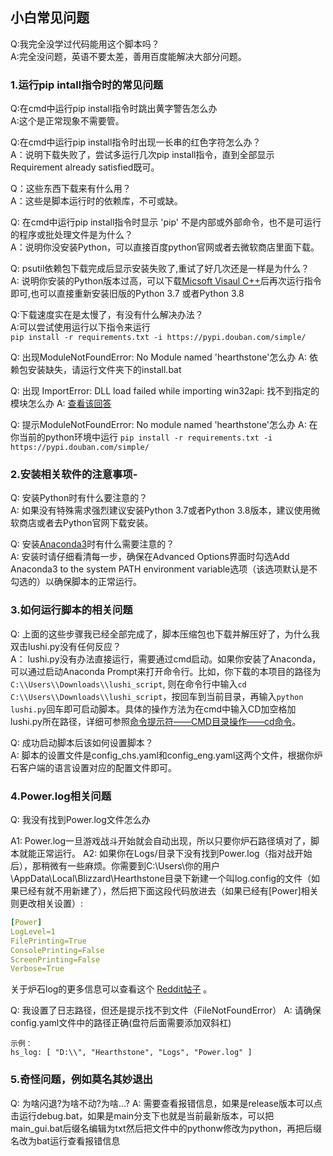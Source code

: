 ## 小白常见问题

Q:我完全没学过代码能用这个脚本吗？  
A:完全没问题，英语不要太差，善用百度能解决大部分问题。  


### 1.运行pip intall指令时的常见问题

Q:在cmd中运行pip install指令时跳出黄字警告怎么办  
A:这个是正常现象不需要管。  

Q:在cmd中运行pip install指令时出现一长串的红色字符怎么办？  
A：说明下载失败了，尝试多运行几次pip install指令，直到全部显示Requirement already satisfied既可。

Q：这些东西下载来有什么用？  
A：这些是脚本运行时的依赖库，不可或缺。  

Q: 在cmd中运行pip install指令时显示 'pip' 不是内部或外部命令，也不是可运行的程序或批处理文件是为什么？  
A：说明你没安装Python，可以直接百度python官网或者去微软商店里面下载。  

Q: psutil依赖包下载完成后显示安装失败了,重试了好几次还是一样是为什么？  
A: 说明你安装的Python版本过高，可以下载[Micsoft Visaul C++](https://download.visualstudio.microsoft.com/download/pr/d3cbdace-2bb8-4dc5-a326-2c1c0f1ad5ae/9B9DD72C27AB1DB081DE56BB7B73BEE9A00F60D14ED8E6FDE45DAB3E619B5F04/VC_redist.x64.exe)后再次运行指令即可,也可以直接重新安装旧版的Python 3.7 或者Python 3.8  

Q:下载速度实在是太慢了，有没有什么解决办法？  
A:可以尝试使用运行以下指令来运行  
```pip install -r requirements.txt -i https://pypi.douban.com/simple/```

Q: 出现ModuleNotFoundError: No Module named 'hearthstone'怎么办
A: 依赖包安装缺失，请运行文件夹下的install.bat

Q: 出现 ImportError: DLL load failed while importing win32api: 找不到指定的模块怎么办
A: [查看该回答](https://blog.csdn.net/qq_36834256/article/details/105870593)

Q: 提示ModuleNotFoundError: No module named 'hearthstone'怎么办
A: 在你当前的python环境中运行 `pip install -r requirements.txt -i https://pypi.douban.com/simple/` 

### 2.安装相关软件的注意事项-
Q: 安装Python时有什么要注意的？  
A: 如果没有特殊需求强烈建议安装Python 3.7或者Python 3.8版本，建议使用微软商店或者去Python官网下载安装。  

Q: 安装[Anaconda3](https://www.anaconda.com/products/individual#windows)时有什么需要注意的？  
A: 安装时请仔细看清每一步，确保在Advanced Options界面时勾选Add Anaconda3 to the system PATH environment variable选项（该选项默认是不勾选的）以确保脚本的正常运行。  


### 3.如何运行脚本的相关问题
Q: 上面的这些步骤我已经全部完成了，脚本压缩包也下载并解压好了，为什么我双击lushi.py没有任何反应？  
A： lushi.py没有办法直接运行，需要通过cmd启动。如果你安装了Anaconda，可以通过启动Anaconda Prompt来打开命令行。比如，你下载的本项目的路径为```C:\\Users\\Downloads\\lushi_script```,
则在命令行中输入```cd C:\\Users\\Downloads\\lushi_script```，按回车到当前目录，再输入```python lushi.py```回车即可启动脚本。具体的操作方法为在cmd中输入CD加空格加lushi.py所在路径，详细可参照[命令提示符——CMD目录操作——cd命令](https://jingyan.baidu.com/article/73c3ce28480637e50343d992.html)。   

Q: 成功启动脚本后该如何设置脚本？  
A: 脚本的设置文件是config_chs.yaml和config_eng.yaml这两个文件，根据你炉石客户端的语言设置对应的配置文件即可。  



### 4.Power.log相关问题
Q: 我没有找到Power.log文件怎么办

A1: Power.log一旦游戏战斗开始就会自动出现，所以只要你炉石路径填对了，脚本就能正常运行。
A2: 如果你在Logs/目录下没有找到Power.log（指对战开始后），那稍微有一些麻烦。你需要到C:\Users\你的用户\AppData\Local\Blizzard\Hearthstone目录下新建一个叫log.config的文件（如果已经有就不用新建了），然后把下面这段代码放进去（如果已经有[Power]相关则更改相关设置）:
```yaml
[Power]
LogLevel=1
FilePrinting=True
ConsolePrinting=False
ScreenPrinting=False
Verbose=True
```

关于炉石log的更多信息可以查看这个 [Reddit帖子](https://www.reddit.com/r/hearthstone/comments/268fkk/simple_hearthstone_logging_see_your_complete_play/) 。

Q: 我设置了日志路径，但还是提示找不到文件（FileNotFoundError）
A: 请确保config.yaml文件中的路径正确(盘符后面需要添加双斜杠)

```
示例：
hs_log: [ "D:\\", "Hearthstone", "Logs", "Power.log" ]
```
### 5.奇怪问题，例如莫名其妙退出
Q: 为啥闪退?为啥不动?为啥...?
A: 需要查看报错信息，如果是release版本可以点击运行debug.bat，如果是main分支下也就是当前最新版本，可以把main_gui.bat后缀名编辑为txt然后把文件中的pythonw修改为python，再把后缀名改为bat运行查看报错信息

